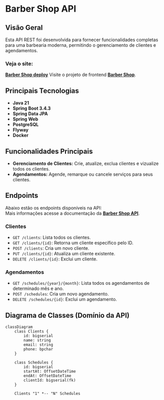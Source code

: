 # Barber Shop API

## Visão Geral

Esta API REST foi desenvolvida para fornecer funcionalidades completas para uma barbearia moderna, permitindo o gerenciamento de clientes e agendamentos.

### Veja o site:
[**Barber Shop deploy**](https://barber-shop-seven-nu.vercel.app/schedules/month)
Visite o projeto de frontend [**Barber Shop**](https://github.com/RinoaYK/barber-shop-ui).

## Principais Tecnologias
- **Java 21**
- **Spring Boot 3.4.3**
- **Spring Data JPA**
- **Spring Web**
- **PostgreSQL**
- **Flyway**
- **Docker**

## Funcionalidades Principais

* **Gerenciamento de Clientes:** Crie, atualize, exclua clientes e vizualize todos os clientes.
* **Agendamentos:** Agende, remarque ou cancele serviços para seus clientes.


## Endpoints

Abaixo estão os endpoints disponíveis na API:  
Mais informações acesse a documentação da [**Barber Shop API**](https://documenter.getpostman.com/view/25826614/2sAYkGKeYU).

### Clientes

* `GET /clients`: Lista todos os clientes.
* `GET /clients/{id}`: Retorna um cliente específico pelo ID.
* `POST /clients`: Cria um novo cliente.
* `PUT /clients/{id}`: Atualiza um cliente existente.
* `DELETE /clients/{id}`: Exclui um cliente.

### Agendamentos

* `GET /schedules/{year}/{month}`: Lista todos os agendamentos de determinado mês e ano.
* `POST /schedules`: Cria um novo agendamento.
* `DELETE /schedules/{id}`: Exclui um agendamento.

## Diagrama de Classes (Domínio da API)

```mermaid
classDiagram
    class Clients {
        id: bigserial
        name: string
        email: string
        phone: bpchar
    }

    class Schedules {
        id: bigserial
        startAt: OffsetDateTime
        endAt: OffsetDateTime
        clientId: bigserial(fk)
    }

    Clients "1" *-- "N" Schedules    
```
